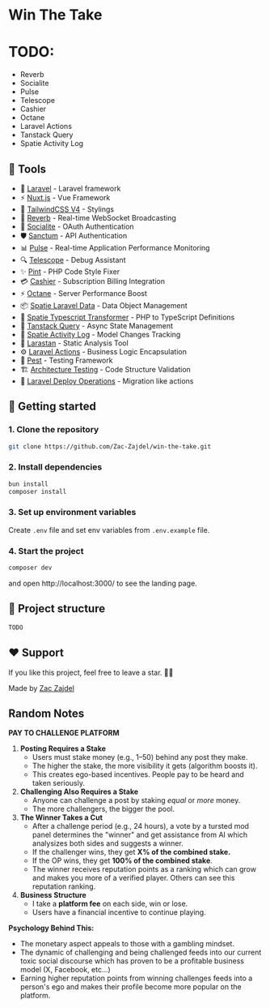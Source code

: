 # Win The Take

# TODO:

- Reverb
- Socialite
- Pulse
- Telescope
- Cashier
- Octane
- Laravel Actions
- Tanstack Query
- Spatie Activity Log

## 🎉 Tools

- 🚀 [Laravel](https://laravel.com/) - Laravel framework
- ⚡ [Nuxt.js](https://nuxt.com/) - Vue Framework
- 🎨 [TailwindCSS V4](https://tailwindcss.com/) - Stylings
- 📡 [Reverb](https://laravel.com/docs/12.x/broadcasting) - Real-time WebSocket Broadcasting
- 🔑 [Socialite](https://laravel.com/docs/12.x/socialite) - OAuth Authentication
- 🛡️ [Sanctum](https://laravel.com/docs/12.x/sanctum) - API Authentication
- 📊 [Pulse](https://laravel.com/docs/12.x/pulse) - Real-time Application Performance Monitoring
- 🔍 [Telescope](https://laravel.com/docs/12.x/telescope) - Debug Assistant
- ✨ [Pint](https://laravel.com/docs/12.x/pint) - PHP Code Style Fixer
- 💳 [Cashier](https://laravel.com/docs/12.x/billing) - Subscription Billing Integration
- ⚡ [Octane](https://laravel.com/docs/12.x/octane) - Server Performance Boost
- 📦 [Spatie Laravel Data](https://spatie.be/docs/laravel-data/v4/introduction) - Data Object Management
- 📝 [Spatie Typescript Transformer](https://spatie.be/docs/typescript-transformer/v2/introduction) - PHP to TypeScript Definitions
- 🔄 [Tanstack Query](https://tanstack.com/query/latest) - Async State Management
- 📝 [Spatie Activity Log](https://spatie.be/docs/laravel-activitylog/v4/introduction) - Model Changes Tracking
- 🎯 [Larastan](https://github.com/nunomaduro/larastan) - Static Analysis Tool
- ⚙️ [Laravel Actions](https://laravelactions.com/) - Business Logic Encapsulation
- 🧪 [Pest](https://pestphp.com/) - Testing Framework
- 🏗️ [Architecture Testing](https://github.com/pestphp/pest-plugin-arch) - Code Structure Validation
- 📐 [Laravel Deploy Operations](https://deploy-operations.dragon-code.pro/introduction.html) - Migration like actions

## 🎯 Getting started

### 1. Clone the repository

```bash
git clone https://github.com/Zac-Zajdel/win-the-take.git
```

### 2. Install dependencies

```bash
bun install
composer install
```

### 3. Set up environment variables

Create `.env` file and set env variables from `.env.example` file.

### 4. Start the project

```bash
composer dev
```

and open http://localhost:3000/ to see the landing page.

## 📁 Project structure

```bash
TODO
```

## ❤️ Support

If you like this project, feel free to leave a star. 🌟😊

Made by <a href="https://github.com/Zac-Zajdel">Zac Zajdel</a>

## Random Notes

**PAY TO CHALLENGE PLATFORM**

1. **Posting Requires a Stake**
   - Users must stake money (e.g., $1–$50) behind any post they make.
   - The higher the stake, the more visibility it gets (algorithm boosts it).
   - This creates ego-based incentives. People pay to be heard and taken seriously.
2. **Challenging Also Requires a Stake**
   - Anyone can challenge a post by staking _equal_ or _more_ money.
   - The more challengers, the bigger the pool.
3. **The Winner Takes a Cut**
   - After a challenge period (e.g., 24 hours), a vote by a tursted mod panel determines the "winner" and get assistance from AI which analysizes both sides and suggests a winner.
   - If the challenger wins, they get **X% of the combined stake.**
   - If the OP wins, they get **100% of the combined stake**.
   - The winner receives reputation points as a ranking which can grow and makes you more of a verified player. Others can see this reputation ranking.
4. **Business Structure**
   - I take a **platform fee** on each side, win or lose.
   - Users have a financial incentive to continue playing.

**Psychology Behind This:**

- The monetary aspect appeals to those with a gambling mindset.
- The dynamic of challenging and being challenged feeds into our current toxic social discourse which has proven to be a profitable business model (X, Facebook, etc…)
- Earning higher reputation points from winning challenges feeds into a person's ego and makes their profile become more popular on the platform.
